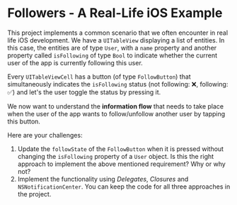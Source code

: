 # Followers - A Real-Life iOS Example

This project implements a common scenario that we often encounter in real life iOS development. We have a `UITableView` displaying a list of entities. In this case, the entities are of type `User`, with a `name` property and another property called `isFollowing` of type `Bool` to indicate whether the current user of the app is currently following this user. 

Every `UITableViewCell` has a button (of type `FollowButton`) that simultaneously indicates the `isFollowing` status (not following: ❌, following: ✅) and let's the user toggle the status by pressing it.

We now want to understand the **information flow** that needs to take place when the user of the app wants to follow/unfollow another user by tapping this button. 

Here are your challenges:

1. Update the `followState` of the `FollowButton` when it is pressed without changing the `isFollowing` property of a `User` object. Is this the right approach to implement the above mentioned requirement? Why or why not?
2. Implement the functionality using _Delegates_, _Closures_ and `NSNotificationCenter`. You can keep the code for all three approaches in the project.